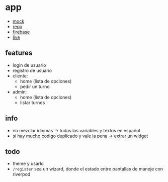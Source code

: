 # app
- [mock](#)
- [repo](#)
- [firebase](#)
- [live](#)

## features
- login de usuario
- registro de usuario
- cliente:
    - home (lista de opciones)
    - pedir un turno
- admin:
    - home (lista de opciones)
    - listar turnos

## info
- no mezclar idiomas -> todas las variables y textos en español
- si hay mucho codigo duplicado y vale la pena -> extrar un widget

## todo
- theme y usarlo
- `/register` sea un wizard,
    donde el estado entre pantallas de maneje con riverpod
